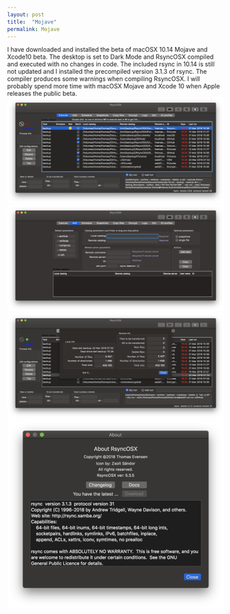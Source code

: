 ```yaml
---
layout: post
title:  "Mojave"
permalink: Mojave
---
```

I have downloaded and installed the beta of macOSX 10.14 Mojave and Xcode10 beta. The desktop is set to Dark Mode and RsyncOSX compiled and executed with no changes in code. The included rsync in 10.14 is still not updated and I installed the precompiled version 3.1.3 of rsync. The compiler produces some warnings when compiling RsyncOSX. I will probably spend more time with macOSX Mojave and Xcode 10 when Apple releases the public beta.
![](/images/RsyncOSX/mojave/mojave1.png)
![](/images/RsyncOSX/mojave/mojave2.png)
![](/images/RsyncOSX/mojave/mojave3.png)
![](/images/RsyncOSX/mojave/mojave4.png)
